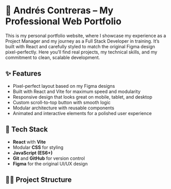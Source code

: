 # 💼 Andrés Contreras – My Professional Web Portfolio

This is my personal portfolio website, where I showcase my experience as a Project Manager and my journey as a Full Stack Developer in training. It’s built with React and carefully styled to match the original Figma design pixel-perfectly. Here you’ll find real projects, my technical skills, and my commitment to clean, scalable development.

## ✨ Features

* Pixel-perfect layout based on my Figma designs  
* Built with React and Vite for maximum speed and modularity  
* Responsive design that looks great on mobile, tablet, and desktop  
* Custom scroll-to-top button with smooth logic  
* Modular architecture with reusable components  
* Animated and interactive elements for a polished user experience  

## 🧱 Tech Stack

* **React** with **Vite**  
* Modular **CSS** for styling  
* **JavaScript (ES6+)**  
* **Git** and **GitHub** for version control  
* **Figma** for the original UI/UX design  

## 🧑‍💻 Project Structure


